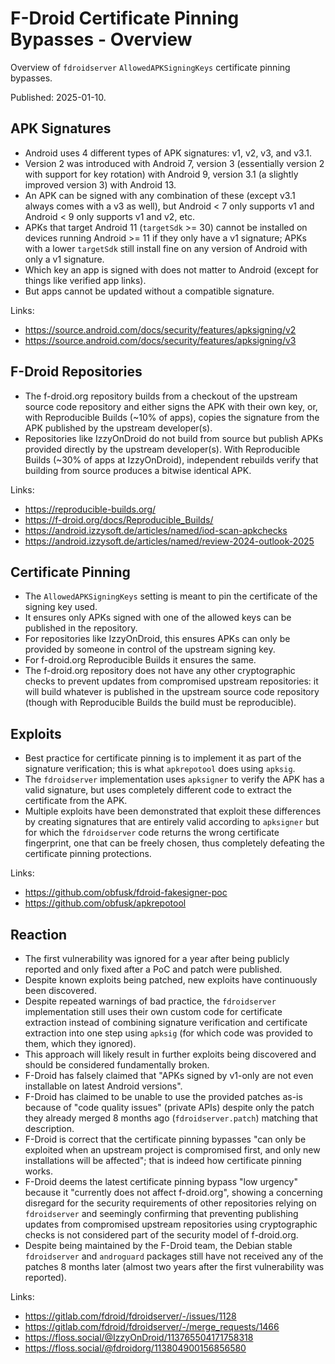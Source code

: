 # F-Droid Certificate Pinning Bypasses - Overview

Overview of `fdroidserver` `AllowedAPKSigningKeys` certificate pinning bypasses.

Published: 2025-01-10.

## APK Signatures

- Android uses 4 different types of APK signatures: v1, v2, v3, and v3.1.
- Version 2 was introduced with Android 7, version 3 (essentially version 2 with
  support for key rotation) with Android 9, version 3.1 (a slightly improved
  version 3) with Android 13.
- An APK can be signed with any combination of these (except v3.1 always comes
  with a v3 as well), but Android < 7 only supports v1 and Android < 9 only
  supports v1 and v2, etc.
- APKs that target Android 11 (`targetSdk` >= 30) cannot be installed on devices
  running Android >= 11 if they only have a v1 signature; APKs with a lower
  `targetSdk` still install fine on any version of Android with only a v1
  signature.
- Which key an app is signed with does not matter to Android (except for things
  like verified app links).
- But apps cannot be updated without a compatible signature.

Links:

- https://source.android.com/docs/security/features/apksigning/v2
- https://source.android.com/docs/security/features/apksigning/v3

## F-Droid Repositories

- The f-droid.org repository builds from a checkout of the upstream source code
  repository and either signs the APK with their own key, or, with Reproducible
  Builds (~10% of apps), copies the signature from the APK published by the
  upstream developer(s).
- Repositories like IzzyOnDroid do not build from source but publish APKs
  provided directly by the upstream developer(s).  With Reproducible Builds
  (~30% of apps at IzzyOnDroid), independent rebuilds verify that building from
  source produces a bitwise identical APK.

Links:

- https://reproducible-builds.org/
- https://f-droid.org/docs/Reproducible_Builds/
- https://android.izzysoft.de/articles/named/iod-scan-apkchecks
- https://android.izzysoft.de/articles/named/review-2024-outlook-2025

## Certificate Pinning

- The `AllowedAPKSigningKeys` setting is meant to pin the certificate of the
  signing key used.
- It ensures only APKs signed with one of the allowed keys can be published in
  the repository.
- For repositories like IzzyOnDroid, this ensures APKs can only be provided by
  someone in control of the upstream signing key.
- For f-droid.org Reproducible Builds it ensures the same.
- The f-droid.org repository does not have any other cryptographic checks to
  prevent updates from compromised upstream repositories: it will build whatever
  is published in the upstream source code repository (though with Reproducible
  Builds the build must be reproducible).

## Exploits

- Best practice for certificate pinning is to implement it as part of the
  signature verification; this is what `apkrepotool` does using `apksig`.
- The `fdroidserver` implementation uses `apksigner` to verify the APK has a
  valid signature, but uses completely different code to extract the certificate
  from the APK.
- Multiple exploits have been demonstrated that exploit these differences by
  creating signatures that are entirely valid according to `apksigner` but for
  which the `fdroidserver` code returns the wrong certificate fingerprint, one
  that can be freely chosen, thus completely defeating the certificate pinning
  protections.

Links:

- https://github.com/obfusk/fdroid-fakesigner-poc
- https://github.com/obfusk/apkrepotool

## Reaction

- The first vulnerability was ignored for a year after being publicly reported
  and only fixed after a PoC and patch were published.
- Despite known exploits being patched, new exploits have continuously been
  discovered.
- Despite repeated warnings of bad practice, the `fdroidserver` implementation
  still uses their own custom code for certificate extraction instead of
  combining signature verification and certificate extraction into one step
  using `apksig` (for which code was provided to them, which they ignored).
- This approach will likely result in further exploits being discovered and
  should be considered fundamentally broken.
- F-Droid has falsely claimed that "APKs signed by v1-only are not even
  installable on latest Android versions".
- F-Droid has claimed to be unable to use the provided patches as-is because of
  "code quality issues" (private APIs) despite only the patch they already
  merged 8 months ago (`fdroidserver.patch`) matching that description.
- F-Droid is correct that the certificate pinning bypasses "can only be
  exploited when an upstream project is compromised first, and only new
  installations will be affected"; that is indeed how certificate pinning works.
- F-Droid deems the latest certificate pinning bypass "low urgency" because it
  "currently does not affect f-droid.org", showing a concerning disregard for
  the security requirements of other repositories relying on `fdroidserver` and
  seemingly confirming that preventing publishing updates from compromised
  upstream repositories using cryptographic checks is not considered part of the
  security model of f-droid.org.
- Despite being maintained by the F-Droid team, the Debian stable `fdroidserver`
  and `androguard` packages still have not received any of the patches 8 months
  later (almost two years after the first vulnerability was reported).

Links:

- https://gitlab.com/fdroid/fdroidserver/-/issues/1128
- https://gitlab.com/fdroid/fdroidserver/-/merge_requests/1466
- https://floss.social/@IzzyOnDroid/113765504171758318
- https://floss.social/@fdroidorg/113804900156856580
